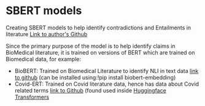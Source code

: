 # SBERT models
Creating SBERT models to help identify contradictions and Entailments in literature  [Link to author's Github](https://github.com/UKPLab/sentence-transformers)

Since the primary purpose of the model is to help identify claims in BioMedical literature, 
it is trained on versions of BERT which are trained on Biomedical data, for example:
* BioBERT: Trained on Biomedical Literature to identify NLI in text data [link to github](https://github.com/dmis-lab/biobert)
(can be installed using:!pip install biobert-embedding)
* Covid-ERT: Trained on Covid literature data, hence has data about Covid related terms [link to Github](https://huggingface.co/deepset/covid_bert_base)
(found used inside [Huggingface Transformers](https://github.com/huggingface/transformers)



